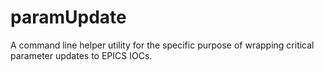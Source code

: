 # paramUpdate
A command line helper utility for the specific purpose of wrapping critical parameter updates to EPICS IOCs.
